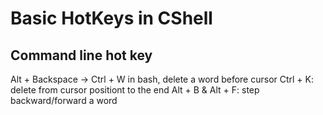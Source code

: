 # Basic HotKeys in CShell

## Command line hot key
Alt + Backspace -> Ctrl + W in bash, delete a word before cursor
Ctrl + K: delete from cursor positiont to the end
Alt + B & Alt + F: step backward/forward a word
